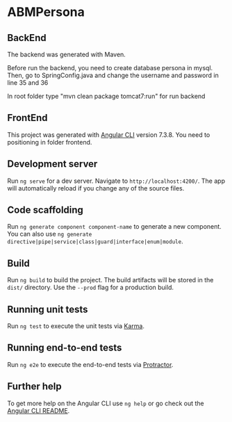 # ABMPersona

## BackEnd

The backend was generated with Maven.

Before run the backend, you need to create database persona in mysql. Then, go to SpringConfig.java and change the username and password in line 35 and 36

In root folder type "mvn clean package tomcat7:run" for run backend

## FrontEnd

This project was generated with [Angular CLI](https://github.com/angular/angular-cli) version 7.3.8. You need to positioning in folder frontend.

## Development server

Run `ng serve` for a dev server. Navigate to `http://localhost:4200/`. The app will automatically reload if you change any of the source files.

## Code scaffolding

Run `ng generate component component-name` to generate a new component. You can also use `ng generate directive|pipe|service|class|guard|interface|enum|module`.

## Build

Run `ng build` to build the project. The build artifacts will be stored in the `dist/` directory. Use the `--prod` flag for a production build.

## Running unit tests

Run `ng test` to execute the unit tests via [Karma](https://karma-runner.github.io).

## Running end-to-end tests

Run `ng e2e` to execute the end-to-end tests via [Protractor](http://www.protractortest.org/).

## Further help

To get more help on the Angular CLI use `ng help` or go check out the [Angular CLI README](https://github.com/angular/angular-cli/blob/master/README.md).
